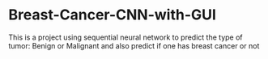 # Breast-Cancer-CNN-with-GUI
This is a project using sequential neural network to predict the type of tumor: Benign or Malignant and also predict if one has breast cancer or not
